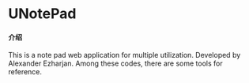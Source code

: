 # UNotePad

#### 介绍
This is a note pad web application for multiple utilization. Developed by Alexander Ezharjan.
Among these codes, there are some tools for reference.
